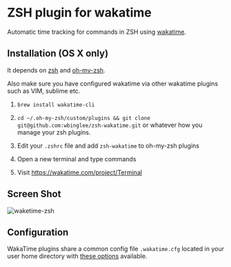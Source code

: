 ZSH plugin for wakatime
=======================

Automatic time tracking for commands in ZSH using [wakatime](http://wakatime.com/).

Installation (OS X only)
------------

It depends on [zsh](http://www.zsh.org/) and [oh-my-zsh](https://github.com/robbyrussell/oh-my-zsh).

Also make sure you have configured wakatime via other wakatime plugins such as VIM, sublime etc.

1. `brew install wakatime-cli`

2. `cd ~/.oh-my-zsh/custom/plugins && git clone git@github.com:wbinglee/zsh-wakatime.git` or whatever how you manage your zsh plugins.

3. Edit your `.zshrc` file and add `zsh-wakatime` to oh-my-zsh plugins

4. Open a new terminal and type commands

5. Visit https://wakatime.com/project/Terminal


Screen Shot
------------

![waketime-zsh](https://www.evernote.com/shard/s46/sh/47996872-d054-4c52-843e-2fe17a3d7f90/32032a685a2f8bfb/res/5b40b557-22d0-4520-a687-02d745ef08a2/skitch.png)


Configuration
-----------

WakaTime plugins share a common config file `.wakatime.cfg` located in your user home directory with [these options](https://github.com/wakatime/wakatime#configuring) available.
